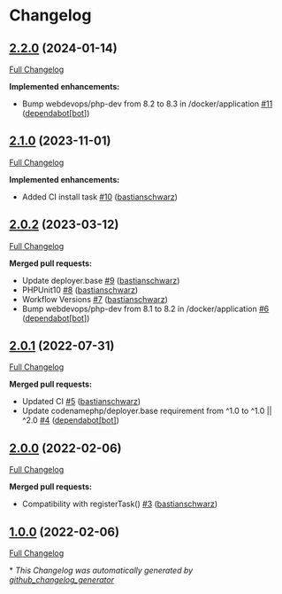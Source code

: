 # Changelog

## [2.2.0](https://github.com/codenamephp/deployer.npm/tree/2.2.0) (2024-01-14)

[Full Changelog](https://github.com/codenamephp/deployer.npm/compare/2.1.0...2.2.0)

**Implemented enhancements:**

- Bump webdevops/php-dev from 8.2 to 8.3 in /docker/application [\#11](https://github.com/codenamephp/deployer.npm/pull/11) ([dependabot[bot]](https://github.com/apps/dependabot))

## [2.1.0](https://github.com/codenamephp/deployer.npm/tree/2.1.0) (2023-11-01)

[Full Changelog](https://github.com/codenamephp/deployer.npm/compare/2.0.2...2.1.0)

**Implemented enhancements:**

- Added CI install task [\#10](https://github.com/codenamephp/deployer.npm/pull/10) ([bastianschwarz](https://github.com/bastianschwarz))

## [2.0.2](https://github.com/codenamephp/deployer.npm/tree/2.0.2) (2023-03-12)

[Full Changelog](https://github.com/codenamephp/deployer.npm/compare/2.0.1...2.0.2)

**Merged pull requests:**

- Update deployer.base [\#9](https://github.com/codenamephp/deployer.npm/pull/9) ([bastianschwarz](https://github.com/bastianschwarz))
- PHPUnit10 [\#8](https://github.com/codenamephp/deployer.npm/pull/8) ([bastianschwarz](https://github.com/bastianschwarz))
- Workflow Versions [\#7](https://github.com/codenamephp/deployer.npm/pull/7) ([bastianschwarz](https://github.com/bastianschwarz))
- Bump webdevops/php-dev from 8.1 to 8.2 in /docker/application [\#6](https://github.com/codenamephp/deployer.npm/pull/6) ([dependabot[bot]](https://github.com/apps/dependabot))

## [2.0.1](https://github.com/codenamephp/deployer.npm/tree/2.0.1) (2022-07-31)

[Full Changelog](https://github.com/codenamephp/deployer.npm/compare/2.0.0...2.0.1)

**Merged pull requests:**

- Updated CI [\#5](https://github.com/codenamephp/deployer.npm/pull/5) ([bastianschwarz](https://github.com/bastianschwarz))
- Update codenamephp/deployer.base requirement from ^1.0 to ^1.0 || ^2.0 [\#4](https://github.com/codenamephp/deployer.npm/pull/4) ([dependabot[bot]](https://github.com/apps/dependabot))

## [2.0.0](https://github.com/codenamephp/deployer.npm/tree/2.0.0) (2022-02-06)

[Full Changelog](https://github.com/codenamephp/deployer.npm/compare/1.0.0...2.0.0)

**Merged pull requests:**

- Compatibility with registerTask\(\) [\#3](https://github.com/codenamephp/deployer.npm/pull/3) ([bastianschwarz](https://github.com/bastianschwarz))

## [1.0.0](https://github.com/codenamephp/deployer.npm/tree/1.0.0) (2022-02-06)

[Full Changelog](https://github.com/codenamephp/deployer.npm/compare/3ba187fd8d4c1c5ca4ce8d64c8621c9b668b25ca...1.0.0)



\* *This Changelog was automatically generated by [github_changelog_generator](https://github.com/github-changelog-generator/github-changelog-generator)*
